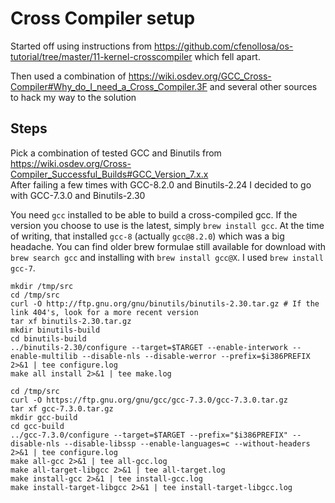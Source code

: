 # Cross Compiler setup

Started off using instructions from https://github.com/cfenollosa/os-tutorial/tree/master/11-kernel-crosscompiler which fell apart.

Then used a combination of https://wiki.osdev.org/GCC_Cross-Compiler#Why_do_I_need_a_Cross_Compiler.3F and several other sources to hack my way to the solution


## Steps
Pick a combination of tested GCC and Binutils from https://wiki.osdev.org/Cross-Compiler_Successful_Builds#GCC_Version_7.x.x  
After failing a few times with GCC-8.2.0 and Binutils-2.24 I decided to go with GCC-7.3.0 and Binutils-2.30

You need `gcc` installed to be able to build a cross-compiled gcc. If the version you choose to use is the latest, simply `brew install gcc`. At the time of writing, that installed `gcc-8` (actually `gcc@8.2.0`) which was a big headache. You can find older brew formulae still available for download with `brew search gcc` and installing with `brew install gcc@X`. I used `brew install gcc-7`.



```
mkdir /tmp/src
cd /tmp/src
curl -O http://ftp.gnu.org/gnu/binutils/binutils-2.30.tar.gz # If the link 404's, look for a more recent version
tar xf binutils-2.30.tar.gz
mkdir binutils-build
cd binutils-build
../binutils-2.30/configure --target=$TARGET --enable-interwork --enable-multilib --disable-nls --disable-werror --prefix=$i386PREFIX 2>&1 | tee configure.log
make all install 2>&1 | tee make.log
```

```
cd /tmp/src
curl -O https://ftp.gnu.org/gnu/gcc/gcc-7.3.0/gcc-7.3.0.tar.gz
tar xf gcc-7.3.0.tar.gz
mkdir gcc-build
cd gcc-build
../gcc-7.3.0/configure --target=$TARGET --prefix="$i386PREFIX" --disable-nls --disable-libssp --enable-languages=c --without-headers 2>&1 | tee configure.log
make all-gcc 2>&1 | tee all-gcc.log
make all-target-libgcc 2>&1 | tee all-target.log
make install-gcc 2>&1 | tee install-gcc.log
make install-target-libgcc 2>&1 | tee install-target-libgcc.log
```